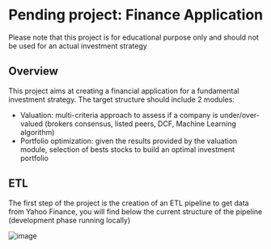 # Pending project: Finance Application
Please note that this project is for educational purpose only and should not be used for an actual investment strategy

## Overview
This project aims at creating a financial application for a fundamental investment strategy. The target structure should include 2 modules:
- Valuation: multi-criteria approach to assess if a company is under/over-valued (brokers consensus, listed peers, DCF, Machine Learning algorithm)
- Portfolio optimization: given the results provided by the valuation module, selection of bests stocks to build an optimal investment portfolio

## ETL
The first step of the project is the creation of an ETL pipeline to get data from Yahoo Finance, you will find below the current structure of the pipeline (development phase running locally)

![image](https://github.com/RobinPbt/FinanceApp/assets/104992181/1944ac80-525b-4171-976b-9697442438d3)



